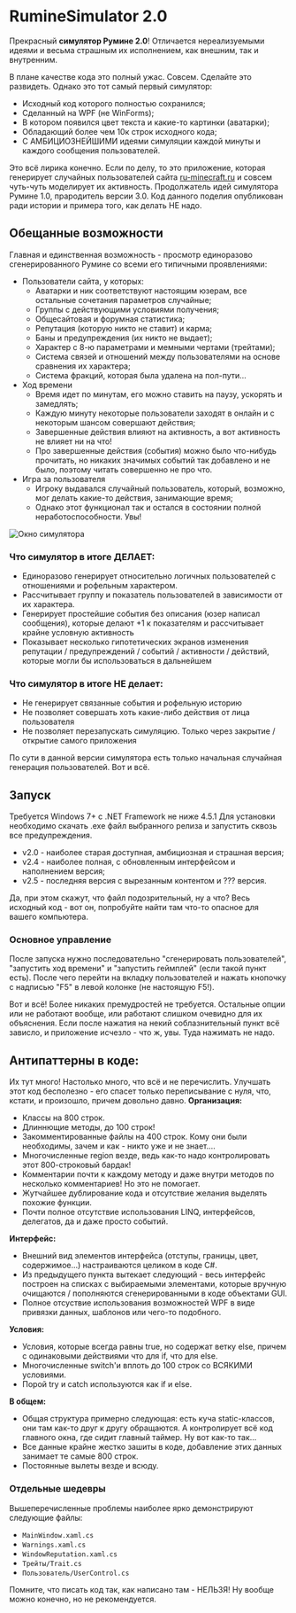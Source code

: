 ﻿# RumineSimulator 2.0
Прекрасный **симулятор Румине 2.0**! Отличается нереализуемыми идеями и весьма страшным их исполнением, как внешним, так и внутренним. 

В плане качестве кода это полный ужас. Совсем. Сделайте это развидеть. Однако это тот самый первый симулятор:
- Исходный код которого полностью сохранился;
- Сделанный на WPF (не WinForms);
- В котором появился цвет текста и какие-то картинки (аватарки);
- Обладающий более чем 10к строк исходного кода;
- С АМБИЦИОЗНЕЙШИМИ идеями симуляции каждой минуты и каждого сообщения пользователей.

Это всё лирика конечно. Если по делу, то это приложение, которая генерирует случайных пользователей сайта [ru-minecraft.ru](https://ru-minecraft.ru/forum) и совсем чуть-чуть моделирует их активность. Продолжатель идей симулятора Румине 1.0, прародитель версии 3.0.
Код данного поделия опубликован ради истории и примера того, как делать НЕ надо.

## Обещанные возможности
Главная и единственная возможность - просмотр единоразово сгенерированного Румине со всеми его типичными проявлениями:
- Пользователи сайта, у которых:
    - Аватарки и ник соответствуют настоящим юзерам, все остальные сочетания параметров случайные;
	- Группы с действующими условиями получения;
	- Общесайтовая и форумная статистика;
	- Репутация (которую никто не ставит) и карма;
	- Баны и предупреждения (их никто не выдает);
	- Характер с 8-ю параметрами и мемными чертами (трейтами);
	- Система связей и отношений между пользователями на основе сравнения их характера;
	- Система фракций, которая была удалена на пол-пути…
- Ход времени
	- Время идет по минутам, его можно ставить на паузу, ускорять и замедлять;
	- Каждую минуту некоторые пользователи заходят в онлайн и с некоторым шансом совершают действия;
	- Завершенные действия влияют на активность, а вот активность не влияет ни на что!
	- Про завершенные действия (события) можно было что-нибудь прочитать, но никаких значимых событий так добавлено и не было, поэтому читать совершенно не про что.
- Игра за пользователя
	- Игроку выдавался случайный пользователь, который, возможно, мог делать какие-то действия, занимающие время;
	- Однако этот функционал так и остался в состоянии полной неработоспособности. Увы!

![Окно симулятора](https://i.ibb.co/QngKL02/image.png)

### Что симулятор в итоге ДЕЛАЕТ:
- Единоразово генерирует относительно логичных пользователей с отношениями и рофельным характером.
- Рассчитывает группу и показатель пользователей в зависимости от их характера.
- Генерирует простейшие события без описания (юзер написал сообщения), которые делают +1 к показателям и рассчитывает крайне условную активность
- Показывает несколько гипотетических экранов изменения репутации / предупреждений / событий / активности / действий, которые могли бы использоваться в дальнейшем

### Что симулятор в итоге НЕ делает:
- Не генерирует связанные события и рофельную историю
- Не позволяет совершать хоть какие-либо действия от лица пользователя
- Не позволяет перезапускать симуляцию. Только через закрытие / открытие самого приложения

По сути в данной версии симулятора есть только начальная случайная генерация пользователей. Вот и всё.

## Запуск
Требуется Windows 7+ с .NET Framework не ниже 4.5.1
Для установки необходимо скачать .exe файл выбранного релиза и запустить сквозь все предупреждения. 
- v2.0 - наиболее старая доступная, амбициозная и страшная версия;
- v2.4 - наиболее полная, с обновленным интерфейсом и наполнением версия;
- v2.5 - последняя версия с вырезанным контентом и ??? версия.

Да, при этом скажут, что файл подозрительный, ну а что? Весь исходный код - вот он, попробуйте найти там что-то опасное для вашего компьютера. 

### Основное управление
После запуска нужно последовательно "сгенерировать пользователей", "запустить ход времени" и "запустить геймплей" (если такой пункт есть). После чего перейти на вкладку пользователей и нажать кнопочку с надписью "F5" в левой колонке (не настоящую F5!). 

Вот и всё! Более никаких премудростей не требуется. Остальные опции или не работают вообще, или работают слишком очевидно для их объяснения. Если после нажатия на некий соблазнительный пункт всё зависло, и приложение исчезло - что ж, увы. Туда нажимать не надо.

## Антипаттерны в коде:
Их тут много! Настолько много, что всё и не перечислить. Улучшать этот код бесполезно - его спасет только переписывание с нуля, что, кстати, и произошло, причем довольно давно.
**Организация:**
- Классы на 800 строк.
- Длиннющие методы, до 100 строк!
- Закомментированные файлы на 400 строк. Кому они были необходимы, зачем и как - никто уже и не знает....
- Многочисленные region везде, ведь как-то надо контролировать этот 800-строковый бардак!
- Комментарии почти к каждому методу и даже внутри методов по несколько комментариев! Но это не помогает.
- Жутчайшее дублирование кода и отсутствие желания выделять похожие функции.
- Почти полное отсутствие использования LINQ, интерфейсов, делегатов, да и даже просто событий.

**Интерфейс:**
- Внешний вид элементов интерфейса (отступы, границы, цвет, содержимое...) настраиваются целиком в коде C#.
- Из предыдущего пункта вытекает следующий - весь интерфейс построен на списках с выбираемыми элементами, которые вручную очищаются / пополняются сгенерированными в коде объектами GUI. 
- Полное отсуствие использования возможностей WPF в виде привязки данных, шаблонов или чего-то подобного.

**Условия:**
- Условия, которые всегда равны true, но содержат ветку else, причем с одинаковыми действиями что для if, что для else.
- Многочисленные switch'и вплоть до 100 строк со ВСЯКИМИ условиями.
- Порой try и catch используются как if и else.

**В общем:**
- Общая структура примерно следующая: есть куча static-классов, они там как-то друг к другу обращаются. А контролирует всё код главного окна, где сидит главный таймер. Ну вот как-то так…
- Все данные крайне жестко зашиты в коде, добавление этих данных занимает те самые 800 строк.
- Постоянные вылеты везде и всюду.
	

### Отдельные шедевры
Вышеперечисленные проблемы наиболее ярко демонстрируют следующие файлы:
- ```MainWindow.xaml.cs```
- ```Warnings.xaml.cs```
- ```WindowReputation.xaml.cs```
- ```Трейты/Trait.cs```
- ```Пользователь/UserControl.cs```


Помните, что писать код так, как написано там - НЕЛЬЗЯ! Ну вообще можно конечно, но не рекомендуется.
